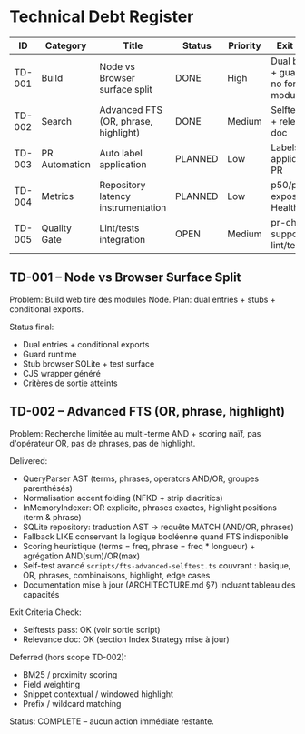# Technical Debt Register

| ID | Category | Title | Status | Priority | Exit Criteria |
|----|----------|-------|--------|----------|---------------|
| TD-001 | Build | Node vs Browser surface split | DONE | High | Dual bundles + guard script no forbidden modules |
| TD-002 | Search | Advanced FTS (OR, phrase, highlight) | DONE | Medium | Selftests pass + relevance doc |
| TD-003 | PR Automation | Auto label application | PLANNED | Low | Labels auto appliqués sur PR |
| TD-004 | Metrics | Repository latency instrumentation | PLANNED | Low | p50/p95 exposés Health/Metrics |
| TD-005 | Quality Gate | Lint/tests integration | OPEN | Medium | pr-check supporte flags lint/test |

## TD-001 – Node vs Browser Surface Split
Problem: Build web tire des modules Node. Plan: dual entries + stubs + conditional exports.

Status final:
- Dual entries + conditional exports
- Guard runtime
- Stub browser SQLite + test surface
- CJS wrapper généré
- Critères de sortie atteints

## TD-002 – Advanced FTS (OR, phrase, highlight)
Problem: Recherche limitée au multi-terme AND + scoring naïf, pas d'opérateur OR, pas de phrases, pas de highlight.

Delivered:
- QueryParser AST (terms, phrases, operators AND/OR, groupes parenthésés)
- Normalisation accent folding (NFKD + strip diacritics)
- InMemoryIndexer: OR explicite, phrases exactes, highlight positions (term & phrase)
- SQLite repository: traduction AST → requête MATCH (AND/OR, phrases)
- Fallback LIKE conservant la logique booléenne quand FTS indisponible
- Scoring heuristique (terms = freq, phrase = freq * longueur) + agrégation AND(sum)/OR(max)
- Self-test avancé `scripts/fts-advanced-selftest.ts` couvrant : basique, OR, phrases, combinaisons, highlight, edge cases
- Documentation mise à jour (ARCHITECTURE.md §7) incluant tableau des capacités

Exit Criteria Check:
- Selftests pass: OK (voir sortie script)
- Relevance doc: OK (section Index Strategy mise à jour)

Deferred (hors scope TD-002):
- BM25 / proximity scoring
- Field weighting
- Snippet contextual / windowed highlight
- Prefix / wildcard matching

Status: COMPLETE – aucun action immédiate restante.
